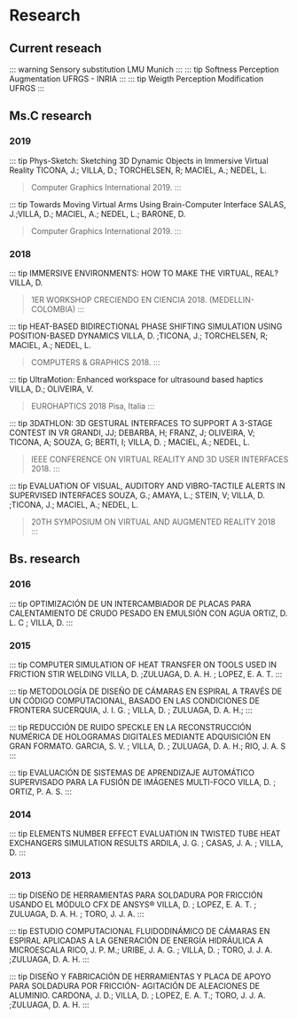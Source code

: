 # Research

[//]: # (Todo: add timeline style)

## Current reseach
::: warning <Badge text="Ongoing" vertical="middle"/> Sensory substitution 
LMU Munich
:::
::: tip <Badge text="Ongoing" vertical="middle"/> Softness Perception Augmentation 
UFRGS - INRIA
:::
::: tip <Badge text="Ongoing" vertical="middle"/> Weigth Perception Modification 
UFRGS
:::
## Ms.C research
### 2019
::: tip <Badge text="Full Paper" vertical="middle"/> Phys-Sketch: Sketching 3D Dynamic Objects in Immersive Virtual Reality
TICONA, J.; VILLA, D.; TORCHELSEN, R; MACIEL, A.; NEDEL, L.
>Computer Graphics International 2019. 
:::

::: tip <Badge text="Short Paper" vertical="middle"/> Towards Moving Virtual Arms Using Brain-Computer Interface
SALAS, J.;VILLA, D.; MACIEL, A.; NEDEL, L.; BARONE, D.
>Computer Graphics International 2019. 
:::
### 2018
::: tip <Badge text="Talk" vertical="middle"/> IMMERSIVE ENVIRONMENTS: HOW TO MAKE THE VIRTUAL, REAL?
VILLA, D. 
>1ER WORKSHOP CRECIENDO EN CIENCIA 2018. (MEDELLIN-COLOMBIA) 
:::

::: tip <Badge text="Full Paper" vertical="middle"/> HEAT-BASED BIDIRECTIONAL PHASE SHIFTING SIMULATION USING POSITION-BASED DYNAMICS
VILLA, D. ;TICONA, J.; TORCHELSEN, R; MACIEL, A.; NEDEL, L.
>COMPUTERS & GRAPHICS 2018. 
:::

::: tip <Badge text="Demo" vertical="middle"/> UltraMotion: Enhanced workspace for ultrasound based haptics
VILLA, D.; OLIVEIRA, V.
>EUROHAPTICS 2018 Pisa, Italia 
:::

::: tip <Badge text="Short Paper" vertical="middle"/> <Badge text="Demo" vertical="middle"/> 3DATHLON: 3D GESTURAL INTERFACES TO SUPPORT A 3-STAGE CONTEST IN VR
GRANDI, JJ; DEBARBA, H; FRANZ, J; OLIVEIRA, V; TICONA, A; SOUZA, G; BERTI, I; VILLA, D. ; MACIEL, A.; NEDEL, L.
>IEEE CONFERENCE ON VIRTUAL REALITY AND 3D USER INTERFACES 2018. 
:::

::: tip <Badge text="Full Paper" vertical="middle"/> EVALUATION OF VISUAL, AUDITORY AND VIBRO-TACTILE ALERTS IN SUPERVISED INTERFACES
SOUZA, G.; AMAYA, L.; STEIN, V; VILLA, D. ;TICONA, J.; MACIEL, A.; NEDEL, L.
>20TH SYMPOSIUM ON VIRTUAL AND AUGMENTED REALITY 2018  
:::


## Bs. research

### 2016
::: tip <Badge text="Ms.C Thesis Collaboration" vertical="middle"/>  OPTIMIZACIÓN DE UN INTERCAMBIADOR DE PLACAS PARA CALENTAMIENTO DE CRUDO PESADO EN EMULSIÓN CON AGUA
ORTIZ, D. L. C ; VILLA, D.
:::

### 2015
::: tip <Badge text="Full Paper" vertical="middle"/> COMPUTER SIMULATION OF HEAT TRANSFER ON TOOLS USED IN FRICTION STIR WELDING
VILLA, D. ;ZULUAGA, D. A. H. ; LOPEZ, E. A. T.
:::

::: tip <Badge text="Proceedings" vertical="middle"/>  METODOLOGÍA DE DISEÑO DE CÁMARAS EN ESPIRAL A TRAVÉS DE UN CÓDIGO COMPUTACIONAL, BASADO EN LAS CONDICIONES DE FRONTERA
SUCERQUIA, J. I. G. ; VILLA, D. ; ZULUAGA, D. A. H.;
:::

::: tip <Badge text="Proceedings" vertical="middle"/> REDUCCIÓN DE RUIDO SPECKLE EN LA RECONSTRUCCIÓN NUMÉRICA DE HOLOGRAMAS DIGITALES MEDIANTE ADQUISICIÓN EN GRAN FORMATO.
GARCIA, S. V. ; VILLA, D. ; ZULUAGA, D. A. H.; RIO, J. A. S
:::

::: tip <Badge text="Proceedings" vertical="middle"/> EVALUACIÓN DE SISTEMAS DE APRENDIZAJE AUTOMÁTICO SUPERVISADO PARA LA FUSIÓN DE IMÁGENES MULTI-FOCO
VILLA, D. ; ORTIZ, P. A. S.
::: 

### 2014

::: tip <Badge text="Proceedings" vertical="middle"/> ELEMENTS NUMBER EFFECT EVALUATION IN TWISTED TUBE HEAT EXCHANGERS SIMULATION RESULTS
ARDILA, J. G. ; CASAS, J. A. ; VILLA, D.
:::

### 2013
::: tip <Badge text="Proceedings" vertical="middle"/> DISEÑO DE HERRAMIENTAS PARA SOLDADURA POR FRICCIÓN USANDO EL MÓDULO CFX DE ANSYS®
VILLA, D. ; LOPEZ, E. A. T. ; ZULUAGA, D. A. H. ; TORO, J. J. A.
:::

::: tip <Badge text="Proceedings" vertical="middle"/> ESTUDIO COMPUTACIONAL FLUIDODINÁMICO DE CÁMARAS EN ESPIRAL APLICADAS A LA GENERACIÓN DE ENERGÍA HIDRÁULICA A MICROESCALA
RICO, J. P. M.; URIBE, J. A. G. ; VILLA, D. ; TORO, J. J. A. ;ZULUAGA, D. A. H.
:::

::: tip <Badge text="Proceedings" vertical="middle"/> DISEÑO Y FABRICACIÓN DE HERRAMIENTAS Y PLACA DE APOYO PARA SOLDADURA POR FRICCIÓN- AGITACIÓN DE ALEACIONES DE ALUMINIO.
CARDONA, J. D.; VILLA, D. ; LOPEZ, E. A. T.; TORO, J. J. A. ;ZULUAGA, D. A. H.
:::